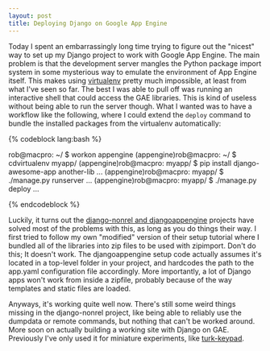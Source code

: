 ```yaml
---
layout: post
title: Deploying Django on Google App Engine
---
```


Today I spent an embarrassingly long time trying to figure out the "nicest" way
to set up my Django project to work with Google App Engine. The main problem is
that the development server mangles the Python package import system in some
mysterious way to emulate the environment of App Engine itself. This makes using
[virtualenv](http://pypi.python.org/pypi/virtualenv) pretty much impossible, at
least from what I've seen so far. The best I was able to pull off was running an
interactive shell that could access the GAE libraries. This is kind of useless
without being able to run the server though. What I wanted was to have a
workflow like the following, where I could extend the `deploy` command to
bundle the installed packages from the virtualenv automatically:

{% codeblock lang:bash %}

rob@macpro: ~/ $ workon appengine
(appengine)rob@macpro: ~/ $ cdvirtualenv myapp/
(appengine)rob@macpro: myapp/ $ pip install django-awesome-app another-lib
...
(appengine)rob@macpro: myapp/ $ ./manage.py runserver
...
(appengine)rob@macpro: myapp/ $ ./manage.py deploy
...

{% endcodeblock %}

Luckily, it turns out the [django-nonrel and
djangoappengine](http://www.allbuttonspressed.com/projects/djangoappengine)
projects have solved most of the problems with this, as long as you do things
their way. I first tried to follow my own "modified" version of their setup
tutorial where I bundled all of the libraries into zip files to be used with
zipimport. Don't do this; It doesn't work. The djangoappengine setup code
actually assumes it's located in a top-level folder in your project, and
hardcodes the path to the app.yaml configuration file accordingly. More
importantly, a lot of Django apps won't work from inside a zipfile, probably
because of the way templates and static files are loaded. 

Anyways, it's working quite well now. There's still some weird things missing
in the django-nonrel project, like being able to reliably use the dumpdata or
remote commands, but nothing that can't be worked around. More soon on actually
building a working site with Django on GAE. Previously I've only used it for
miniature experiments, like [turk-keypad](http://turk-keypad.appspot.com).




